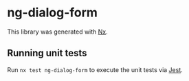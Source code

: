 # ng-dialog-form

This library was generated with [Nx](https://nx.dev).

## Running unit tests

Run `nx test ng-dialog-form` to execute the unit tests via [Jest](https://jestjs.io).
